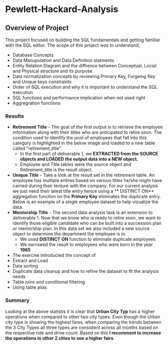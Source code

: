# Pewlett-Hackard-Analysis
## Overview of Project
This project focused on building the SQL fundamentals and getting familiar with the SQL editor. The scope of this project was to understand,
* Database Concepts
* Data Manupulation and Data Definition statments
* Entity Relation Diagram and the diffrence between Conceptual, Locial and Physical structure and its purpose
* Data normalization concepts by reviewing Primary Key, Forgeing Key and Unique keys constraints
* Order of SQL execution and why it is important to understand the SQL execution.
* SQL functions and performance implication when not used right
* Aggregration functions

  
     
### Results
* **Retirement Title**  - The goal of the first output is to retrieve the employee information along with their titles who are anticipated to retire soon. The condition used to identify the pool of employees that fall into this category is highlighted in the below image and loaded to a new table called "retirement_title". 
  * In the first part of deliverable 1, we **EXTRACTED from the SOURCE objects and LOADED the output data into a NEW object.**
  * Employee and Title tables were the source object and Retirement_title is the result object.
* **Unique Title** - Take a look at the result set in  the retirement table. An employee has multiple entires based on various titles he/she might have carried during their tenture with the company. For our current analysis we just need their latest title entry hence using a ** DISTINCT ON** aggregation function on the **Primary Key** eliminates the duplicate entry. Below is an example of a single employee dataset to help vizualize the data. 
* **Mentorship Title** - The second data analysis task is an extension to deliverable 1. Now that we know who is ready to retire soon, we want to identify those eligible candidate who can be built into a succession plan or mentorship plan. In this data set we also included a new source object to determine the department the employee is in. 
  * We used **DISTINCT ON** function to eliminate duplicate employees
  * We narrowed the result to employees who were born in the year **1965**
 * The exercise introducted the concept of 
  * Extract and Load
  * Data sorting 
  * Duplicate data cleanup and how to refine the dataset to fit the analysis needs
  * Table joins and conditional filtering
  * Using table alias
  
                                                                                                                                                                     
### Summary
Looking at the above statistis it is clear that **Urban City Typ** has a higher operations when compared to other two city types. Even though the Urban city type is showing the highest fares, when comparing the trends between the 3 City Types all three types are consistent across all months based on the respective ride and drive count. Based on this **I recomment to increase the operations in other 2 cities to see a higher fairs**. 
